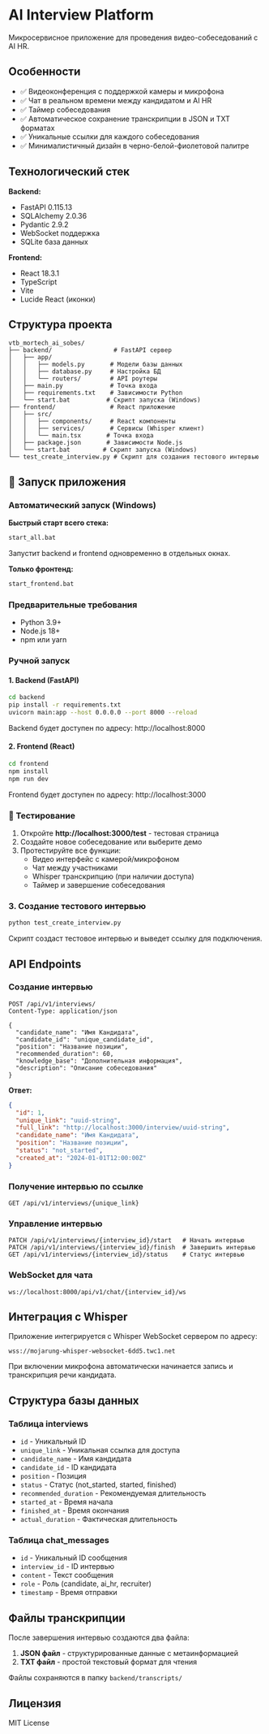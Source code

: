 # AI Interview Platform

Микросервисное приложение для проведения видео-собеседований с AI HR.

## Особенности

- ✅ Видеоконференция с поддержкой камеры и микрофона
- ✅ Чат в реальном времени между кандидатом и AI HR
- ✅ Таймер собеседования
- ✅ Автоматическое сохранение транскрипции в JSON и TXT форматах
- ✅ Уникальные ссылки для каждого собеседования
- ✅ Минималистичный дизайн в черно-белой-фиолетовой палитре

## Технологический стек

**Backend:**
- FastAPI 0.115.13
- SQLAlchemy 2.0.36
- Pydantic 2.9.2
- WebSocket поддержка
- SQLite база данных

**Frontend:**
- React 18.3.1
- TypeScript
- Vite
- Lucide React (иконки)

## Структура проекта

```
vtb_mortech_ai_sobes/
├── backend/                 # FastAPI сервер
│   ├── app/
│   │   ├── models.py       # Модели базы данных
│   │   ├── database.py     # Настройка БД
│   │   └── routers/        # API роутеры
│   ├── main.py             # Точка входа
│   ├── requirements.txt    # Зависимости Python
│   └── start.bat          # Скрипт запуска (Windows)
├── frontend/               # React приложение
│   ├── src/
│   │   ├── components/     # React компоненты
│   │   ├── services/       # Сервисы (Whisper клиент)
│   │   └── main.tsx       # Точка входа
│   ├── package.json       # Зависимости Node.js
│   └── start.bat         # Скрипт запуска (Windows)
└── test_create_interview.py # Скрипт для создания тестового интервью
```

## 🚀 Запуск приложения

### Автоматический запуск (Windows)

**Быстрый старт всего стека:**
```bash
start_all.bat
```
Запустит backend и frontend одновременно в отдельных окнах.

**Только фронтенд:**
```bash
start_frontend.bat
```

### Предварительные требования

- Python 3.9+
- Node.js 18+
- npm или yarn

### Ручной запуск

#### 1. Backend (FastAPI)

```bash
cd backend
pip install -r requirements.txt
uvicorn main:app --host 0.0.0.0 --port 8000 --reload
```

Backend будет доступен по адресу: http://localhost:8000

#### 2. Frontend (React)

```bash
cd frontend
npm install
npm run dev
```

Frontend будет доступен по адресу: http://localhost:3000

### 🧪 Тестирование

1. Откройте **http://localhost:3000/test** - тестовая страница
2. Создайте новое собеседование или выберите демо
3. Протестируйте все функции:
   - Видео интерфейс с камерой/микрофоном
   - Чат между участниками
   - Whisper транскрипцию (при наличии доступа)
   - Таймер и завершение собеседования

### 3. Создание тестового интервью

```bash
python test_create_interview.py
```

Скрипт создаст тестовое интервью и выведет ссылку для подключения.

## API Endpoints

### Создание интервью
```http
POST /api/v1/interviews/
Content-Type: application/json

{
  "candidate_name": "Имя Кандидата",
  "candidate_id": "unique_candidate_id",
  "position": "Название позиции",
  "recommended_duration": 60,
  "knowledge_base": "Дополнительная информация",
  "description": "Описание собеседования"
}
```

**Ответ:**
```json
{
  "id": 1,
  "unique_link": "uuid-string",
  "full_link": "http://localhost:3000/interview/uuid-string",
  "candidate_name": "Имя Кандидата",
  "position": "Название позиции",
  "status": "not_started",
  "created_at": "2024-01-01T12:00:00Z"
}
```

### Получение интервью по ссылке
```http
GET /api/v1/interviews/{unique_link}
```

### Управление интервью
```http
PATCH /api/v1/interviews/{interview_id}/start   # Начать интервью
PATCH /api/v1/interviews/{interview_id}/finish  # Завершить интервью
GET /api/v1/interviews/{interview_id}/status    # Статус интервью
```

### WebSocket для чата
```
ws://localhost:8000/api/v1/chat/{interview_id}/ws
```

## Интеграция с Whisper

Приложение интегрируется с Whisper WebSocket сервером по адресу:
```
wss://mojarung-whisper-websocket-6dd5.twc1.net
```

При включении микрофона автоматически начинается запись и транскрипция речи кандидата.

## Структура базы данных

### Таблица interviews
- `id` - Уникальный ID
- `unique_link` - Уникальная ссылка для доступа
- `candidate_name` - Имя кандидата
- `candidate_id` - ID кандидата
- `position` - Позиция
- `status` - Статус (not_started, started, finished)
- `recommended_duration` - Рекомендуемая длительность
- `started_at` - Время начала
- `finished_at` - Время окончания
- `actual_duration` - Фактическая длительность

### Таблица chat_messages
- `id` - Уникальный ID сообщения
- `interview_id` - ID интервью
- `content` - Текст сообщения
- `role` - Роль (candidate, ai_hr, recruiter)
- `timestamp` - Время отправки

## Файлы транскрипции

После завершения интервью создаются два файла:

1. **JSON файл** - структурированные данные с метаинформацией
2. **TXT файл** - простой текстовый формат для чтения

Файлы сохраняются в папку `backend/transcripts/`
## Лицензия

MIT License
